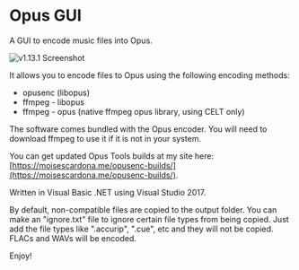 # Opus GUI
A GUI to encode music files into Opus.

![v1.13.1 Screenshot](https://moisescardona.me/wp-content/uploads/2019/08/Opus-GUI-v1.13.1.png)

It allows you to encode files to Opus using the following encoding methods:

* opusenc (libopus)
* ffmpeg - libopus
* ffmpeg - opus (native ffmpeg opus library, using CELT only)

The software comes bundled with the Opus encoder. You will need to download ffmpeg to use it if it is not in your system.

You can get updated Opus Tools builds at my site here: [https://moisescardona.me/opusenc-builds/](https://moisescardona.me/opusenc-builds/).

Written in Visual Basic .NET using Visual Studio 2017.

By default, non-compatible files are copied to the output folder. You can make an "ignore.txt" file to ignore certain file types from being copied. Just add the file types like ".accurip", ".cue", etc and they will not be copied. FLACs and WAVs will be encoded.

Enjoy!

